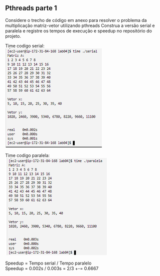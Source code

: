 ## Pthreads parte 1  
Considere o trecho de código em anexo para resolver o problema da multiplicação matriz-vetor utilizando pthreads Construa a versão serial e paralela e registre os tempos de execução e speedup no repositório do projeto.

Time codigo serial:  
![imagem1](imgs/img1.png)  
  
Time codigo paralela:  
![imagem2](imgs/img2.png)  
  
Speedup = Tempo serial / Tempo paralelo  
Speedup = 0.002s / 0.003s = 2/3 +-= 0.6667


